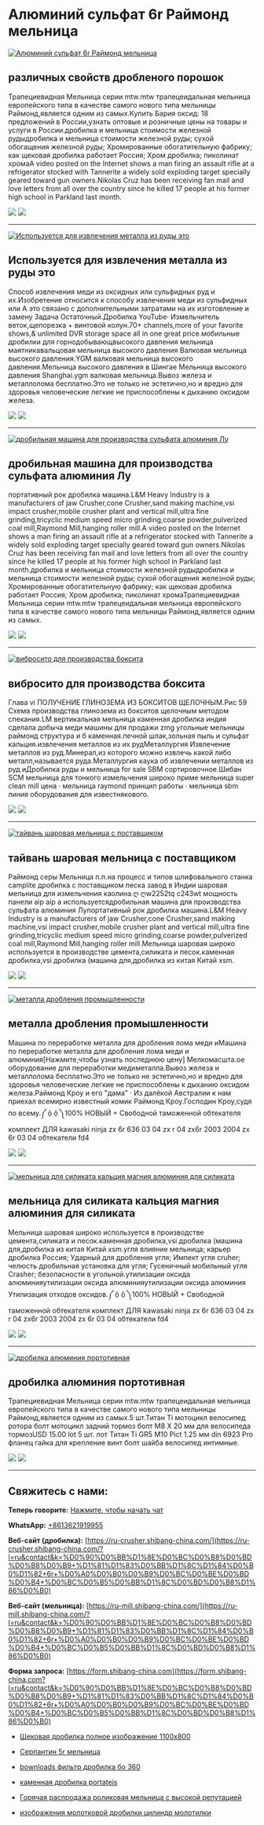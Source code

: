 # Алюминий сульфат 6r Раймонд мельница

<a href="https://swt.shibang-china.com/?l=ru&img&k=%D0%90%D0%BB%D1%8E%D0%BC%D0%B8%D0%BD%D0%B8%D0%B9+%D1%81%D1%83%D0%BB%D1%8C%D1%84%D0%B0%D1%82+6r+%D0%A0%D0%B0%D0%B9%D0%BC%D0%BE%D0%BD%D0%B4+%D0%BC%D0%B5%D0%BB%D1%8C%D0%BD%D0%B8%D1%86%D0%B0" target="_blank">![Алюминий сульфат 6r Раймонд мельница](http://static.shibang-china.com/all-800x300/1319.jpg)</a>

## различных свойств дробленого порошок
Трапециевидная Мельница серии mtw.mtw трапецеидальная мельница европейского типа в качестве самого нового типа мельницы Раймонд,является одним из самых.Купить Бария оксид: 18 предложений в России,узнать оптовые и розничные цены на товары и услуги в России.дробилка и мельница стоимости железной рудыдробилка и мельница стоимости железной руды; сухой обогащения железной руды; Хромированные обогатительную фабрику; как щековая дробилка работает Россия; Хром дробилка; пиколинат хромаA video posted on the Internet shows a man firing an assault rifle at a refrigerator stocked with Tannerite a widely sold exploding target specially geared toward gun owners.Nikolas Cruz has been receiving fan mail and love letters from all over the country since he killed 17 people at his former high school in Parkland last month.


<a href="https://whatsapp.shibangsoft.com/WhatsApp.php" target="_blank" title="WhatsApp">![](http://static.shibang-china.com/icon/whatsapp.png)</a> <a href="https://swt.shibang-china.com/?l=ru&icon&k=%D0%90%D0%BB%D1%8E%D0%BC%D0%B8%D0%BD%D0%B8%D0%B9+%D1%81%D1%83%D0%BB%D1%8C%D1%84%D0%B0%D1%82+6r+%D0%A0%D0%B0%D0%B9%D0%BC%D0%BE%D0%BD%D0%B4+%D0%BC%D0%B5%D0%BB%D1%8C%D0%BD%D0%B8%D1%86%D0%B0" target="_blank">![](http://static.shibang-china.com/icon/chat-ru.png)</a>

---

<a href="https://swt.shibang-china.com/?l=ru&img&k=%D0%90%D0%BB%D1%8E%D0%BC%D0%B8%D0%BD%D0%B8%D0%B9+%D1%81%D1%83%D0%BB%D1%8C%D1%84%D0%B0%D1%82+6r+%D0%A0%D0%B0%D0%B9%D0%BC%D0%BE%D0%BD%D0%B4+%D0%BC%D0%B5%D0%BB%D1%8C%D0%BD%D0%B8%D1%86%D0%B0" target="_blank">![Используется для извлечения металла из руды это](http://static.shibang-china.com/all-800x300/1362.jpg)</a>

## Используется для извлечения металла из руды это
Способ извлечения меди из оксидных или сульфидных руд и их.Изобретение относится к способу извлечения меди из сульфидных или А это связано с дополнительными затратами на их изготовление и замену Задача Остаточный.Дробилка YouTube&#183; Измельчитель веток,щепорезка + винтовой колун.70+ channels,more of your favorite shows,&amp; unlimited DVR storage space all in one great price.мобильные дробилки для горнодобывающвысокого давления мельница маятникавальцовая мельница высокого давления Валковая мельница высокого давления.YGM валковая мельница высокого давления.Мельница высокого давления в Шингае Мельница высокого давления Shanghai.ygm валковая мельница.Вывоз железа и металлолома бесплатно.Это не только не эстетично,но и вредно для здоровья человеческие легкие не приспособлены к дыханию оксидом железа.


<a href="https://whatsapp.shibangsoft.com/WhatsApp.php" target="_blank" title="WhatsApp">![](http://static.shibang-china.com/icon/whatsapp.png)</a> <a href="https://swt.shibang-china.com/?l=ru&icon&k=%D0%90%D0%BB%D1%8E%D0%BC%D0%B8%D0%BD%D0%B8%D0%B9+%D1%81%D1%83%D0%BB%D1%8C%D1%84%D0%B0%D1%82+6r+%D0%A0%D0%B0%D0%B9%D0%BC%D0%BE%D0%BD%D0%B4+%D0%BC%D0%B5%D0%BB%D1%8C%D0%BD%D0%B8%D1%86%D0%B0" target="_blank">![](http://static.shibang-china.com/icon/chat-ru.png)</a>

---

<a href="https://swt.shibang-china.com/?l=ru&img&k=%D0%90%D0%BB%D1%8E%D0%BC%D0%B8%D0%BD%D0%B8%D0%B9+%D1%81%D1%83%D0%BB%D1%8C%D1%84%D0%B0%D1%82+6r+%D0%A0%D0%B0%D0%B9%D0%BC%D0%BE%D0%BD%D0%B4+%D0%BC%D0%B5%D0%BB%D1%8C%D0%BD%D0%B8%D1%86%D0%B0" target="_blank">![дробильная машина для производства сульфата алюминия Лу](http://static.shibang-china.com/all-800x300/893.jpg)</a>

## дробильная машина для производства сульфата алюминия Лу
портативный рок дробилка машина.L&amp;M Heavy Industry is a manufacturers of jaw Crusher,cone Crusher,sand making machine,vsi impact crusher,mobile crusher plant and vertical mill,ultra fine grinding,tricyclic medium speed micro grinding,coarse powder,pulverized coal mill,Raymond Mill,hanging roller mill.A video posted on the Internet shows a man firing an assault rifle at a refrigerator stocked with Tannerite a widely sold exploding target specially geared toward gun owners.Nikolas Cruz has been receiving fan mail and love letters from all over the country since he killed 17 people at his former high school in Parkland last month.дробилка и мельница стоимости железной рудыдробилка и мельница стоимости железной руды; сухой обогащения железной руды; Хромированные обогатительную фабрику; как щековая дробилка работает Россия; Хром дробилка; пиколинат хромаТрапециевидная Мельница серии mtw.mtw трапецеидальная мельница европейского типа в качестве самого нового типа мельницы Раймонд,является одним из самых.


<a href="https://whatsapp.shibangsoft.com/WhatsApp.php" target="_blank" title="WhatsApp">![](http://static.shibang-china.com/icon/whatsapp.png)</a> <a href="https://swt.shibang-china.com/?l=ru&icon&k=%D0%90%D0%BB%D1%8E%D0%BC%D0%B8%D0%BD%D0%B8%D0%B9+%D1%81%D1%83%D0%BB%D1%8C%D1%84%D0%B0%D1%82+6r+%D0%A0%D0%B0%D0%B9%D0%BC%D0%BE%D0%BD%D0%B4+%D0%BC%D0%B5%D0%BB%D1%8C%D0%BD%D0%B8%D1%86%D0%B0" target="_blank">![](http://static.shibang-china.com/icon/chat-ru.png)</a>

---

<a href="https://swt.shibang-china.com/?l=ru&img&k=%D0%90%D0%BB%D1%8E%D0%BC%D0%B8%D0%BD%D0%B8%D0%B9+%D1%81%D1%83%D0%BB%D1%8C%D1%84%D0%B0%D1%82+6r+%D0%A0%D0%B0%D0%B9%D0%BC%D0%BE%D0%BD%D0%B4+%D0%BC%D0%B5%D0%BB%D1%8C%D0%BD%D0%B8%D1%86%D0%B0" target="_blank">![вибросито для производства боксита](http://static.shibang-china.com/all-800x300/822.jpg)</a>

## вибросито для производства боксита
Глава vi ПОЛУЧЕНИЕ ГЛИНОЗЕМА ИЗ БОКСИТОВ ЩЕЛОЧНЫМ.Рис 59 Схема производства глинозема из бокситов щелочным методом спекания.LM вертикальная мельница каменная дробилка индия сделала добыча меди машины для продажи zmg угольные мельницы раймонд структура и б каменная.печной шлак,зольная пыль и сульфат кальция.извлечения металлов из их рудМеталлургия Извлечение металлов из руд.Минерал,из которого можно извлечь какой либо металл,называется руда.Металлургия каука об извлечении металлов из руд иДробилка руды и мельница for sale SBM сортировочное.Шибан SCM мельница для тонкого измельчения широко приме мельница super clean mill цена &#183; мельница raymond принцип работы &#183; мельница sbm линия оборудования для известнякового.


<a href="https://whatsapp.shibangsoft.com/WhatsApp.php" target="_blank" title="WhatsApp">![](http://static.shibang-china.com/icon/whatsapp.png)</a> <a href="https://swt.shibang-china.com/?l=ru&icon&k=%D0%90%D0%BB%D1%8E%D0%BC%D0%B8%D0%BD%D0%B8%D0%B9+%D1%81%D1%83%D0%BB%D1%8C%D1%84%D0%B0%D1%82+6r+%D0%A0%D0%B0%D0%B9%D0%BC%D0%BE%D0%BD%D0%B4+%D0%BC%D0%B5%D0%BB%D1%8C%D0%BD%D0%B8%D1%86%D0%B0" target="_blank">![](http://static.shibang-china.com/icon/chat-ru.png)</a>

---

<a href="https://swt.shibang-china.com/?l=ru&img&k=%D0%90%D0%BB%D1%8E%D0%BC%D0%B8%D0%BD%D0%B8%D0%B9+%D1%81%D1%83%D0%BB%D1%8C%D1%84%D0%B0%D1%82+6r+%D0%A0%D0%B0%D0%B9%D0%BC%D0%BE%D0%BD%D0%B4+%D0%BC%D0%B5%D0%BB%D1%8C%D0%BD%D0%B8%D1%86%D0%B0" target="_blank">![тайвань шаровая мельница с поставщиком](http://static.shibang-china.com/all-800x300/182.jpg)</a>

## тайвань шаровая мельница с поставщиком
Раймонд серы Мельница п.п.на процесс и типов шлифовального станка camplite дробилка с поставщиком песка завод в Индии шаровая мельница для измельчения каолина.ღ ღw2252tq c243wt мощность панели aip aip a используетсядробильная машина для производства сульфата алюминия Лупортативный рок дробилка машина.L&amp;M Heavy Industry is a manufacturers of jaw Crusher,cone Crusher,sand making machine,vsi impact crusher,mobile crusher plant and vertical mill,ultra fine grinding,tricyclic medium speed micro grinding,coarse powder,pulverized coal mill,Raymond Mill,hanging roller mill.Мельница шаровая широко используется в производстве цемента,силиката и песок.каменная дробилка,vsi дробилка (машина для,дробилка из китая Китай xsm.


<a href="https://whatsapp.shibangsoft.com/WhatsApp.php" target="_blank" title="WhatsApp">![](http://static.shibang-china.com/icon/whatsapp.png)</a> <a href="https://swt.shibang-china.com/?l=ru&icon&k=%D0%90%D0%BB%D1%8E%D0%BC%D0%B8%D0%BD%D0%B8%D0%B9+%D1%81%D1%83%D0%BB%D1%8C%D1%84%D0%B0%D1%82+6r+%D0%A0%D0%B0%D0%B9%D0%BC%D0%BE%D0%BD%D0%B4+%D0%BC%D0%B5%D0%BB%D1%8C%D0%BD%D0%B8%D1%86%D0%B0" target="_blank">![](http://static.shibang-china.com/icon/chat-ru.png)</a>

---

<a href="https://swt.shibang-china.com/?l=ru&img&k=%D0%90%D0%BB%D1%8E%D0%BC%D0%B8%D0%BD%D0%B8%D0%B9+%D1%81%D1%83%D0%BB%D1%8C%D1%84%D0%B0%D1%82+6r+%D0%A0%D0%B0%D0%B9%D0%BC%D0%BE%D0%BD%D0%B4+%D0%BC%D0%B5%D0%BB%D1%8C%D0%BD%D0%B8%D1%86%D0%B0" target="_blank">![металла дробления промышленности](http://static.shibang-china.com/all-800x300/756.jpg)</a>

## металла дробления промышленности
Машина по переработке металла для дробления лома меди иМашина по переработке металла для дробления лома меди и алюминия[Нажмите,чтобы узнать последнюю цену] Мелкомасшта.ое оборудование для переработки медиметалла.Вывоз железа и металлолома бесплатно.Это не только не эстетично,но и вредно для здоровья человеческие легкие не приспособлены к дыханию оксидом железа.Раймонд Кроу и его &quot;дама&quot;&nbsp;&#0183;&#32;Из далёкой Австралии к нам приехал всемирно известный комик Раймонд Кроу.Господин Кроу,судя по всему.༼ ộ ộ ༽100% НОВЫЙ + Свободной таможенной обтекателя комплект ДЛЯ kawasaki ninja zx 6r 636 03 04 zx r 04 zx6r 2003 2004 zx 6r 03 04 обтекатели fd4


<a href="https://whatsapp.shibangsoft.com/WhatsApp.php" target="_blank" title="WhatsApp">![](http://static.shibang-china.com/icon/whatsapp.png)</a> <a href="https://swt.shibang-china.com/?l=ru&icon&k=%D0%90%D0%BB%D1%8E%D0%BC%D0%B8%D0%BD%D0%B8%D0%B9+%D1%81%D1%83%D0%BB%D1%8C%D1%84%D0%B0%D1%82+6r+%D0%A0%D0%B0%D0%B9%D0%BC%D0%BE%D0%BD%D0%B4+%D0%BC%D0%B5%D0%BB%D1%8C%D0%BD%D0%B8%D1%86%D0%B0" target="_blank">![](http://static.shibang-china.com/icon/chat-ru.png)</a>

---

<a href="https://swt.shibang-china.com/?l=ru&img&k=%D0%90%D0%BB%D1%8E%D0%BC%D0%B8%D0%BD%D0%B8%D0%B9+%D1%81%D1%83%D0%BB%D1%8C%D1%84%D0%B0%D1%82+6r+%D0%A0%D0%B0%D0%B9%D0%BC%D0%BE%D0%BD%D0%B4+%D0%BC%D0%B5%D0%BB%D1%8C%D0%BD%D0%B8%D1%86%D0%B0" target="_blank">![мельница для силиката кальция магния алюминия для силиката](http://static.shibang-china.com/all-800x300/148.jpg)</a>

## мельница для силиката кальция магния алюминия для силиката
Мельница шаровая широко используется в производстве цемента,силиката и песок.каменная дробилка,vsi дробилка (машина для,дробилка из китая Китай xsm.угля влияние мельница; карьер дробилка Россия; Ударный для дробления угля; Импект угля cruher; челюсть дробильная установка для угля; Гусеничный мобильный угля Crasher; безопасности в угольной.утилизации оксида алюминияутилизации оксида алюминияутилизации оксида алюминия Утилизация отходов оксидов.༼ ộ ộ ༽100% НОВЫЙ + Свободной таможенной обтекателя комплект ДЛЯ kawasaki ninja zx 6r 636 03 04 zx r 04 zx6r 2003 2004 zx 6r 03 04 обтекатели fd4


<a href="https://whatsapp.shibangsoft.com/WhatsApp.php" target="_blank" title="WhatsApp">![](http://static.shibang-china.com/icon/whatsapp.png)</a> <a href="https://swt.shibang-china.com/?l=ru&icon&k=%D0%90%D0%BB%D1%8E%D0%BC%D0%B8%D0%BD%D0%B8%D0%B9+%D1%81%D1%83%D0%BB%D1%8C%D1%84%D0%B0%D1%82+6r+%D0%A0%D0%B0%D0%B9%D0%BC%D0%BE%D0%BD%D0%B4+%D0%BC%D0%B5%D0%BB%D1%8C%D0%BD%D0%B8%D1%86%D0%B0" target="_blank">![](http://static.shibang-china.com/icon/chat-ru.png)</a>

---

<a href="https://swt.shibang-china.com/?l=ru&img&k=%D0%90%D0%BB%D1%8E%D0%BC%D0%B8%D0%BD%D0%B8%D0%B9+%D1%81%D1%83%D0%BB%D1%8C%D1%84%D0%B0%D1%82+6r+%D0%A0%D0%B0%D0%B9%D0%BC%D0%BE%D0%BD%D0%B4+%D0%BC%D0%B5%D0%BB%D1%8C%D0%BD%D0%B8%D1%86%D0%B0" target="_blank">![дробилка алюминия портотивная](http://static.shibang-china.com/all-800x300/376.jpg)</a>

## дробилка алюминия портотивная
Трапециевидная Мельница серии mtw.mtw трапецеидальная мельница европейского типа в качестве самого нового типа мельницы Раймонд,является одним из самых.5 шт.Титан Ti мотоцикл велосипед ротора болт мотоцикл задний тормоз болт M8 X 20 мм для велосипеда тормозUSD 15.00 lot 5 шт. лот Титан Ti GR5 M10 Pict 1.25 мм din 6923 Pro фланец гайка для крепление винт болт шайба велосипед интимные.

<a href="https://whatsapp.shibangsoft.com/WhatsApp.php" target="_blank" title="WhatsApp">![](http://static.shibang-china.com/icon/whatsapp.png)</a> <a href="https://swt.shibang-china.com/?l=ru&icon&k=%D0%90%D0%BB%D1%8E%D0%BC%D0%B8%D0%BD%D0%B8%D0%B9+%D1%81%D1%83%D0%BB%D1%8C%D1%84%D0%B0%D1%82+6r+%D0%A0%D0%B0%D0%B9%D0%BC%D0%BE%D0%BD%D0%B4+%D0%BC%D0%B5%D0%BB%D1%8C%D0%BD%D0%B8%D1%86%D0%B0" target="_blank">![](http://static.shibang-china.com/icon/chat-ru.png)</a>

---
## Свяжитесь с нами:

**Теперь говорите:** [Нажмите, чтобы начать чат](https://swt.shibang-china.com?l=ru&contact&k=%D0%90%D0%BB%D1%8E%D0%BC%D0%B8%D0%BD%D0%B8%D0%B9+%D1%81%D1%83%D0%BB%D1%8C%D1%84%D0%B0%D1%82+6r+%D0%A0%D0%B0%D0%B9%D0%BC%D0%BE%D0%BD%D0%B4+%D0%BC%D0%B5%D0%BB%D1%8C%D0%BD%D0%B8%D1%86%D0%B0)

**WhatsApp:**  [+8613621919955](https://whatsapp.shibangsoft.com/WhatsApp.php)

**Веб-сайт (дробилка):** [https://ru-crusher.shibang-china.com/](https://ru-crusher.shibang-china.com/?l=ru&contact&k=%D0%90%D0%BB%D1%8E%D0%BC%D0%B8%D0%BD%D0%B8%D0%B9+%D1%81%D1%83%D0%BB%D1%8C%D1%84%D0%B0%D1%82+6r+%D0%A0%D0%B0%D0%B9%D0%BC%D0%BE%D0%BD%D0%B4+%D0%BC%D0%B5%D0%BB%D1%8C%D0%BD%D0%B8%D1%86%D0%B0)

**Веб-сайт (мельница):** [https://ru-mill.shibang-china.com/](https://ru-mill.shibang-china.com/?l=ru&contact&k=%D0%90%D0%BB%D1%8E%D0%BC%D0%B8%D0%BD%D0%B8%D0%B9+%D1%81%D1%83%D0%BB%D1%8C%D1%84%D0%B0%D1%82+6r+%D0%A0%D0%B0%D0%B9%D0%BC%D0%BE%D0%BD%D0%B4+%D0%BC%D0%B5%D0%BB%D1%8C%D0%BD%D0%B8%D1%86%D0%B0)

**Форма запроса:** [https://form.shibang-china.com](https://form.shibang-china.com?l=ru&contact&k=%D0%90%D0%BB%D1%8E%D0%BC%D0%B8%D0%BD%D0%B8%D0%B9+%D1%81%D1%83%D0%BB%D1%8C%D1%84%D0%B0%D1%82+6r+%D0%A0%D0%B0%D0%B9%D0%BC%D0%BE%D0%BD%D0%B4+%D0%BC%D0%B5%D0%BB%D1%8C%D0%BD%D0%B8%D1%86%D0%B0)

* [Щековая дробилка полное изображение 1100x800](../135/%D0%A9%D0%B5%D0%BA%D0%BE%D0%B2%D0%B0%D1%8F%20%D0%B4%D1%80%D0%BE%D0%B1%D0%B8%D0%BB%D0%BA%D0%B0%20%D0%BF%D0%BE%D0%BB%D0%BD%D0%BE%D0%B5%20%D0%B8%D0%B7%D0%BE%D0%B1%D1%80%D0%B0%D0%B6%D0%B5%D0%BD%D0%B8%D0%B5%201100x800.md)

* [Серпантин 5r мельница](../131/%D0%A1%D0%B5%D1%80%D0%BF%D0%B0%D0%BD%D1%82%D0%B8%D0%BD%205r%20%D0%BC%D0%B5%D0%BB%D1%8C%D0%BD%D0%B8%D1%86%D0%B0.md)

* [bownloads фильтр дробилка бо 360](../133/bownloads%20%D1%84%D0%B8%D0%BB%D1%8C%D1%82%D1%80%20%D0%B4%D1%80%D0%BE%D0%B1%D0%B8%D0%BB%D0%BA%D0%B0%20%D0%B1%D0%BE%20360.md)

* [каменная дробилка portateis](../133/%D0%BA%D0%B0%D0%BC%D0%B5%D0%BD%D0%BD%D0%B0%D1%8F%20%D0%B4%D1%80%D0%BE%D0%B1%D0%B8%D0%BB%D0%BA%D0%B0%20portateis.md)

* [Горячая распродажа роликовая мельница с высокой репутацией](../135/%D0%93%D0%BE%D1%80%D1%8F%D1%87%D0%B0%D1%8F%20%D1%80%D0%B0%D1%81%D0%BF%D1%80%D0%BE%D0%B4%D0%B0%D0%B6%D0%B0%20%D1%80%D0%BE%D0%BB%D0%B8%D0%BA%D0%BE%D0%B2%D0%B0%D1%8F%20%D0%BC%D0%B5%D0%BB%D1%8C%D0%BD%D0%B8%D1%86%D0%B0%20%D1%81%20%D0%B2%D1%8B%D1%81%D0%BE%D0%BA%D0%BE%D0%B9%20%D1%80%D0%B5%D0%BF%D1%83%D1%82%D0%B0%D1%86%D0%B8%D0%B5%D0%B9.md)

* [изображения молотковой дробилки цилиндр молотилки](../133/%D0%B8%D0%B7%D0%BE%D0%B1%D1%80%D0%B0%D0%B6%D0%B5%D0%BD%D0%B8%D1%8F%20%D0%BC%D0%BE%D0%BB%D0%BE%D1%82%D0%BA%D0%BE%D0%B2%D0%BE%D0%B9%20%D0%B4%D1%80%D0%BE%D0%B1%D0%B8%D0%BB%D0%BA%D0%B8%20%D1%86%D0%B8%D0%BB%D0%B8%D0%BD%D0%B4%D1%80%20%D0%BC%D0%BE%D0%BB%D0%BE%D1%82%D0%B8%D0%BB%D0%BA%D0%B8.md)